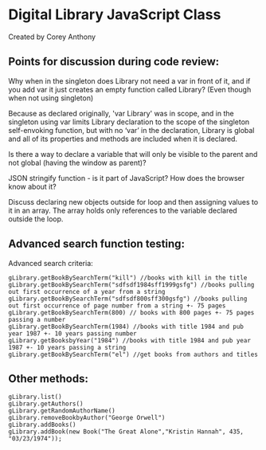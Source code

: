 # Digital Library JavaScript Class

Created by Corey Anthony

## Points for discussion during code review:

Why when in the singleton does Library not need a var in front of it, and if you add var it just creates an empty function called Library?  (Even though when not using singleton)

Because as declared originally, 'var Library' was in scope, and in the singleton using var limits Library declaration to the scope of the singleton self-envoking function, but with no ‘var’ in the declaration, Library is global and all of its properties and methods are included when it is declared.

Is there a way to declare a variable that will only be visible to the parent and not global (having the window as parent)?

JSON stringify function - is it part of JavaScript?  How does the browser know about it?

Discuss declaring new objects outside for loop and then assigning values to it in an array.  The array holds only references to the variable declared outside the loop.

## Advanced search function testing:

Advanced search criteria:

```
gLibrary.getBookBySearchTerm("kill") //books with kill in the title
gLibrary.getBookBySearchTerm("sdfsdf1984sff1999gsfg") //books pulling out first occurrence of a year from a string
gLibrary.getBookBySearchTerm("sdfsdf800sff300gsfg") //books pulling out first occurrence of page number from a string +- 75 pages
gLibrary.getBookBySearchTerm(800) // books with 800 pages +- 75 pages passing a number
gLibrary.getBookBySearchTerm(1984) //books with title 1984 and pub year 1987 +- 10 years passing number
gLibrary.getBooksbyYear("1984") //books with title 1984 and pub year 1987 +- 10 years passing a string
gLibrary.getBookBySearchTerm("el") //get books from authors and titles
```

## Other methods:

```
gLibrary.list()
gLibrary.getAuthors()
gLibrary.getRandomAuthorName()
gLibrary.removeBookbyAuthor("George Orwell")
gLibrary.addBooks()
gLibrary.addBook(new Book("The Great Alone","Kristin Hannah", 435, "03/23/1974"));
```
